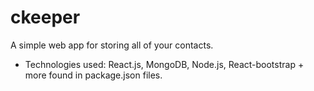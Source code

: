 # ckeeper
A simple web app for storing all of your contacts. 
- Technologies used: React.js, MongoDB, Node.js, React-bootstrap + more found in package.json files.
